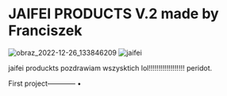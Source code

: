 

# JAIFEI PRODUCTS V.2 made by Franciszek

![obraz_2022-12-26_133846209](https://user-images.githubusercontent.com/119127477/209549998-829535d5-dfbc-40f0-b666-9416ff1e90c1.png)
![jaifei](https://user-images.githubusercontent.com/119127477/209550053-be4aee77-9ee8-444e-82ce-ed6a35f738c2.jpg)

jaifei produckts pozdrawiam wszysktich lol!!!!!!!!!!!!!!!!!!
peridot.
</p>

First project———— •
